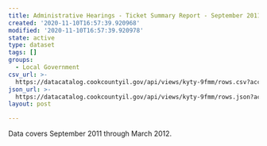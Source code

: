 ```yaml
---
title: Administrative Hearings - Ticket Summary Report - September 2011 to March 2012
created: '2020-11-10T16:57:39.920968'
modified: '2020-11-10T16:57:39.920978'
state: active
type: dataset
tags: []
groups:
  - Local Government
csv_url: >-
  https://datacatalog.cookcountyil.gov/api/views/kyty-9fmm/rows.csv?accessType=DOWNLOAD
json_url: >-
  https://datacatalog.cookcountyil.gov/api/views/kyty-9fmm/rows.json?accessType=DOWNLOAD
layout: post

---
```

Data covers September 2011 through March 2012.
